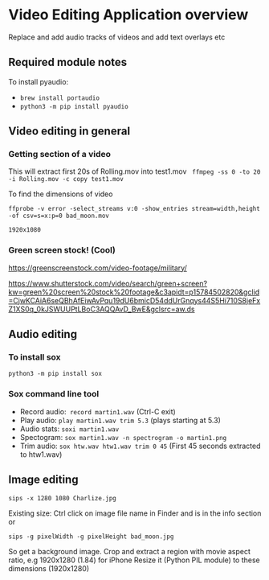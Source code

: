 # Video Editing Application overview 
Replace and add audio tracks of videos and add text overlays etc

## Required module notes
To install pyaudio:

- `brew install portaudio`
- `python3 -m pip install pyaudio`

## Video editing in general
### Getting section of a video
This will extract first 20s of Rolling.mov into test1.mov
 ` ffmpeg -ss 0 -to 20 -i Rolling.mov -c copy test1.mov`

To find the dimensions of video 

`ffprobe -v error -select_streams v:0 -show_entries stream=width,height -of csv=s=x:p=0 bad_moon.mov`

`1920x1080`

### Green screen stock! (Cool)
https://greenscreenstock.com/video-footage/military/

https://www.shutterstock.com/video/search/green+screen?kw=green%20screen%20stock%20footage&c3apidt=p15784502820&gclid=CjwKCAiA6seQBhAfEiwAvPqu19dU6bmicD54ddUrGnqys44S5Hi710S8jeFxZ1XS0q_0kJSWUUPtLBoC3AQQAvD_BwE&gclsrc=aw.ds

## Audio editing

### To install sox
`python3 -m pip install sox`

### Sox command line tool
- Record audio:` record martin1.wav` (Ctrl-C exit)
- Play audio:   `play martin1.wav trim 5.3`  (plays starting at 5.3)
- Audio stats:  `soxi martin1.wav`
- Spectogram:   `sox martin1.wav -n spectrogram -o martin1.png`
- Trim audio:  `sox htw.wav htw1.wav trim 0 45` (First 45 seconds extracted to htw1.wav)

## Image editing

`sips -x 1280 1080 Charlize.jpg `

Existing size: Ctrl click on image file name in Finder and is in the info section
or

`sips -g pixelWidth -g pixelHeight bad_moon.jpg`

So get a background image. 
Crop and extract a region with movie aspect ratio, e.g 1920x1280 (1.84) for iPhone
Resize it (Python PIL module) to these dimensions (1920x1280)